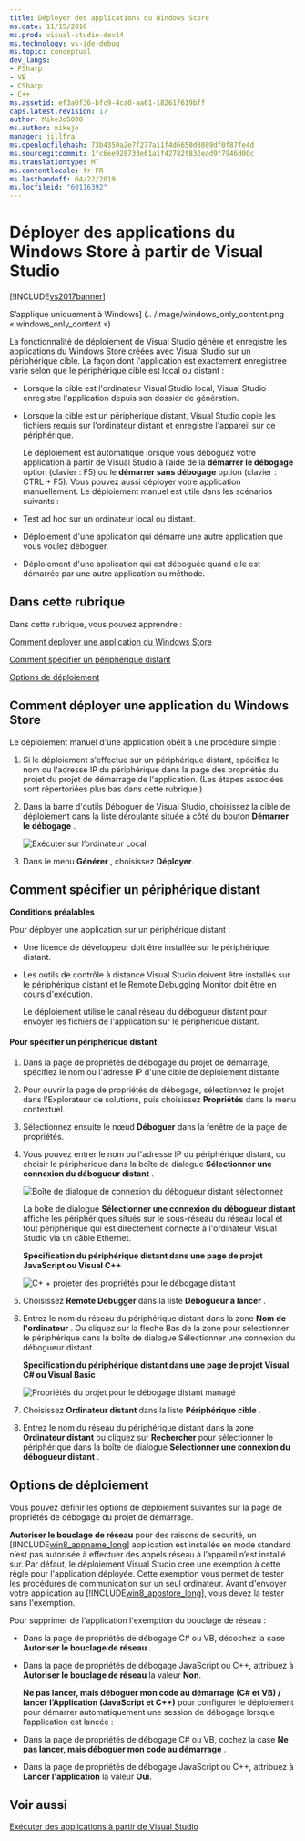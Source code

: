 ```yaml
---
title: Déployer des applications du Windows Store
ms.date: 11/15/2016
ms.prod: visual-studio-dev14
ms.technology: vs-ide-debug
ms.topic: conceptual
dev_langs:
- FSharp
- VB
- CSharp
- C++
ms.assetid: ef3a0f36-bfc9-4ca0-aa61-18261f619bff
caps.latest.revision: 17
author: MikeJo5000
ms.author: mikejo
manager: jillfra
ms.openlocfilehash: 73b4350a2e7f277a11f4d6650d8089df0f87fe4d
ms.sourcegitcommit: 1fc6ee928733e61a1f42782f832ead9f7946d00c
ms.translationtype: MT
ms.contentlocale: fr-FR
ms.lasthandoff: 04/22/2019
ms.locfileid: "60116392"
---
```

# <a name="deploy-windows-store-apps-from-visual-studio"></a>Déployer des applications du Windows Store à partir de Visual Studio
[!INCLUDE[vs2017banner](../includes/vs2017banner.md)]

S’applique uniquement à Windows] (.. /Image/windows_only_content.png « windows_only_content »)

 La fonctionnalité de déploiement de Visual Studio génère et enregistre les applications du Windows Store créées avec Visual Studio sur un périphérique cible. La façon dont l'application est exactement enregistrée varie selon que le périphérique cible est local ou distant :

- Lorsque la cible est l'ordinateur Visual Studio local, Visual Studio enregistre l'application depuis son dossier de génération.

- Lorsque la cible est un périphérique distant, Visual Studio copie les fichiers requis sur l'ordinateur distant et enregistre l'appareil sur ce périphérique.

  Le déploiement est automatique lorsque vous déboguez votre application à partir de Visual Studio à l’aide de la **démarrer le débogage** option (clavier : F5) ou le **démarrer sans débogage** option (clavier : CTRL + F5). Vous pouvez aussi déployer votre application manuellement. Le déploiement manuel est utile dans les scénarios suivants :

- Test ad hoc sur un ordinateur local ou distant.

- Déploiement d'une application qui démarre une autre application que vous voulez déboguer.

- Déploiement d'une application qui est déboguée quand elle est démarrée par une autre application ou méthode.

## <a name="BKMK_In_this_topic"></a> Dans cette rubrique
 Dans cette rubrique, vous pouvez apprendre :

 [Comment déployer une application du Windows Store](#BKMK_How_to_deploy_a_Windows_Store_app)

 [Comment spécifier un périphérique distant](#BKMK_How_to_specify_a_remote_device)

 [Options de déploiement](#BKMK_Deployment_options)

## <a name="BKMK_How_to_deploy_a_Windows_Store_app"></a> Comment déployer une application du Windows Store
 Le déploiement manuel d'une application obéit à une procédure simple :

1. Si le déploiement s'effectue sur un périphérique distant, spécifiez le nom ou l'adresse IP du périphérique dans la page des propriétés du projet du projet de démarrage de l'application. (Les étapes associées sont répertoriées plus bas dans cette rubrique.)

2. Dans la barre d'outils Déboguer de Visual Studio, choisissez la cible de déploiement dans la liste déroulante située à côté du bouton **Démarrer le débogage** .

     ![Exécuter sur l’ordinateur Local](../debugger/media/vsrun-f5-local.png "VSRUN_F5_Local")

3. Dans le menu **Générer** , choisissez **Déployer**.

## <a name="BKMK_How_to_specify_a_remote_device"></a> Comment spécifier un périphérique distant
 **Conditions préalables**

 Pour déployer une application sur un périphérique distant :

- Une licence de développeur doit être installée sur le périphérique distant.

- Les outils de contrôle à distance Visual Studio doivent être installés sur le périphérique distant et le Remote Debugging Monitor doit être en cours d'exécution.

     Le déploiement utilise le canal réseau du débogueur distant pour envoyer les fichiers de l'application sur le périphérique distant.

#### <a name="to-specify-a-remote-device"></a>Pour spécifier un périphérique distant

1. Dans la page de propriétés de débogage du projet de démarrage, spécifiez le nom ou l'adresse IP d'une cible de déploiement distante.

2. Pour ouvrir la page de propriétés de débogage, sélectionnez le projet dans l'Explorateur de solutions, puis choisissez **Propriétés** dans le menu contextuel.

3. Sélectionnez ensuite le nœud **Déboguer** dans la fenêtre de la page de propriétés.

4. Vous pouvez entrer le nom ou l'adresse IP du périphérique distant, ou choisir le périphérique dans la boîte de dialogue **Sélectionner une connexion du débogueur distant** .

    ![Boîte de dialogue de connexion du débogueur distant sélectionnez](../debugger/media/vsrun-selectremotedebuggerdlg.png "VSRUN_SelectRemoteDebuggerDlg")

    La boîte de dialogue **Sélectionner une connexion du débogueur distant** affiche les périphériques situés sur le sous-réseau du réseau local et tout périphérique qui est directement connecté à l'ordinateur Visual Studio via un câble Ethernet.

   **Spécification du périphérique distant dans une page de projet JavaScript ou Visual C++**

   ![C&#43; &#43; projeter des propriétés pour le débogage distant](../debugger/media/vsrun-cpp-projprop-remote.png "VSRUN_CPP_ProjProp_Remote")

5. Choisissez **Remote Debugger** dans la liste **Débogueur à lancer** .

6. Entrez le nom du réseau du périphérique distant dans la zone **Nom de l'ordinateur** . Ou cliquez sur la flèche Bas de la zone pour sélectionner le périphérique dans la boîte de dialogue Sélectionner une connexion du débogueur distant.

   **Spécification du périphérique distant dans une page de projet Visual C# ou Visual Basic**

   ![Propriétés du projet pour le débogage distant managé](../debugger/media/vsrun-managed-projprop-remote.png "VSRUN_Managed_ProjProp_Remote")

7. Choisissez **Ordinateur distant** dans la liste **Périphérique cible** .

8. Entrez le nom du réseau du périphérique distant dans la zone **Ordinateur distant** ou cliquez sur **Rechercher** pour sélectionner le périphérique dans la boîte de dialogue **Sélectionner une connexion du débogueur distant** .

## <a name="BKMK_Deployment_options"></a> Options de déploiement
 Vous pouvez définir les options de déploiement suivantes sur la page de propriétés de débogage du projet de démarrage.

 **Autoriser le bouclage de réseau** pour des raisons de sécurité, un [!INCLUDE[win8_appname_long](../includes/win8-appname-long-md.md)] application est installée en mode standard n’est pas autorisée à effectuer des appels réseau à l’appareil n’est installé sur. Par défaut, le déploiement Visual Studio crée une exemption à cette règle pour l'application déployée. Cette exemption vous permet de tester les procédures de communication sur un seul ordinateur. Avant d'envoyer votre application au [!INCLUDE[win8_appstore_long](../includes/win8-appstore-long-md.md)], vous devez la tester sans l'exemption.

 Pour supprimer de l'application l'exemption du bouclage de réseau :

- Dans la page de propriétés de débogage C# ou VB, décochez la case **Autoriser le bouclage de réseau** .

- Dans la page de propriétés de débogage JavaScript ou C++, attribuez à **Autoriser le bouclage de réseau** la valeur **Non**.

  **Ne pas lancer, mais déboguer mon code au démarrage (C# et VB) / lancer l’Application (JavaScript et C++)** pour configurer le déploiement pour démarrer automatiquement une session de débogage lorsque l’application est lancée :

- Dans la page de propriétés de débogage C# ou VB, cochez la case **Ne pas lancer, mais déboguer mon code au démarrage** .

- Dans la page de propriétés de débogage JavaScript ou C++, attribuez à **Lancer l'application** la valeur **Oui**.

## <a name="see-also"></a>Voir aussi
 [Exécuter des applications à partir de Visual Studio](../debugger/run-store-apps-from-visual-studio.md)
